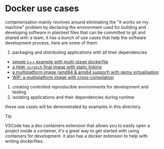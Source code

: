 # Docker use cases

containerisation mainly revolves around eliminating the "it works on my machine"
problem by declaring the environment used for building and developing software
in plaintext files that can be committed to git and shared with a team, it has
a bunch of use cases that help the software development process, here are some
of them:

1. packaging and distributing applications with all their dependencies
  - [simple c++ example with multi-stage dockerfile](./1-distributing-builds/1-basic-build/)
  - [a `FROM scratch` final image with static linking](./1-distributing-builds/2-from-scratch/)
  - [a multiplatform image (amd64 & arm64 support) with qemu virtualisation](./1-distributing-builds/3-multiplatform/)
  - [WIP: a multiplatform image with cross-compilation](./1-distributing-builds/4-cross-compiled/)
1. creating controlled reproducible environments for development and testing
1. isolating applications and their dependencies during runtime

these use cases will be demonstrated by examples in this directory.

> [!TIP]
> VSCode has a dev containers extension that allows you to easily open a project
> inside a container, it's a great way to get started with using containers for
> development. it also has a docker extension to help with writing dockerfiles.
